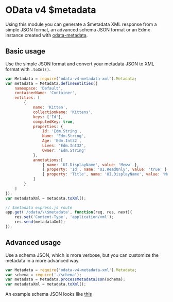 # OData v4 $metadata

Using this module you can generate a $metadata XML response from a simple JSON format, an advanced schema JSON format or an Edmx instance created with [odata-metadata](https://github.com/jaystack/odata-metadata).

## Basic usage

Use the simple JSON format and convert your metadata JSON to XML format with ```.toXml()```.

```javascript
var Metadata = require('odata-v4-metadata-xml').Metadata;
var metadata = Metadata.defineEntities({
    namespace: 'Default',
    containerName: 'Container',
    entities: [
        {
            name: 'Kitten',
            collectionName: 'Kittens',
            keys: ['Id'],
            computedKey: true,
            properties: {
                Id: 'Edm.String',
                Name: 'Edm.String',
                Age: 'Edm.Int32',
                Lives: 'Edm.Int32',
                Owner: 'Edm.String'
            },
            annotations:[
                { name: 'UI.DisplayName', value: 'Meww' },
                { property: 'Id', name: 'UI.ReadOnly', value: 'true' },
                { property: 'Title', name: 'UI.DisplayName', value: 'Meww Meww' },
            ]
        }
    ]
});
var metadataXml = metadata.toXml();

// $metadata express.js route
app.get('/odata/\\$metadata', function(req, res, next){
	res.set('Content-Type', 'application/xml');
    res.send(metadataXml);
});
```

## Advanced usage

Use a schema JSON, which is more verbose, but you can customize the metadata in a more advanced way.

```javascript
var Metadata = require('odata-v4-metadata-xml').Metadata;
var schema = require('./schema');
var metadata = Metadata.processMetadataJson(schema);
var metadataXml = metadata.toXml();
```

An example schema JSON looks like [this](https://raw.githubusercontent.com/jaystack/odata-v4-metadata-xml/master/tests/schema2.json)
